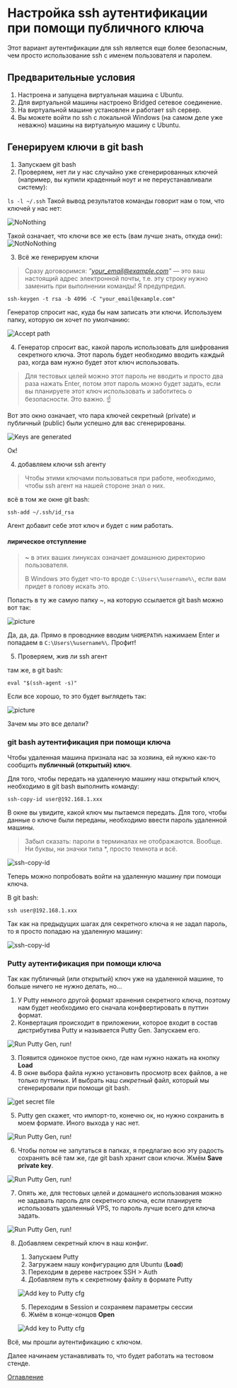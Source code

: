 # Настройка ssh аутентификации при помощи публичного ключа
Этот вариант аутентификации для ssh является еще более безопасным, чем просто использование ssh с именем пользователя и паролем.
## Предварительные условия
1. Настроена и запущена виртуальная машина с Ubuntu.
2. Для виртуальной машины настроено Bridged сетевое соединение.
3. На виртуальной машине установлен и работает ssh сервер.
4. Вы можете войти по ssh с локальной Windows (на самом деле уже неважно) машины на виртуальную машину с Ubuntu.

## Генерируем ключи в git bash
1. Запускаем git bash
2. Проверяем, нет ли у нас случайно уже сгенерированных ключей (например, вы купили краденный ноут и не переустанавливали систему):

```ls -l ~/.ssh```
Такой вывод результатов команды говорит нам о том, что ключей у нас нет:

![NoNothing](./img/009%20RsaNoKeys.png)

Такой означает, что ключи все же есть (вам лучше знать, откуда они):
![NotNoNothing](./img/009%20RsaThereAreSomeKeys.png)

3. Всё же генерируем ключи

> Сразу договоримся: *"your_email@example.com"* — это ваш настоящий адрес электронной почты, т.е. эту строку нужно заменить при выполнении команды! Я предупредил.

```ssh-keygen -t rsa -b 4096 -C "your_email@example.com" ```

Генератор спросит нас, куда бы нам записать эти ключи. Используем папку, которую он хочет по умолчанию:

![Accept path](./img/009%20RsaAcceptDir.png)

4. Генератор спросит вас, какой пароль использовать для шифрования секретного ключа. Этот пароль будет необходимо вводить каждый раз, когда вам нужно будет этот ключ использовать. 
> Для тестовых целей можно этот пароль не вводить и просто два раза нажать Enter, потом этот пароль можно будет задать, если вы планируете этот ключ использовать и заботитесь о безопасности. Это важно. :point_up: 

Вот это окно означает, что пара ключей секретный (private) и публичный (public) были успешно для вас сгенерированы.

![Keys are generated](./img/009%20RsaYesYesYes.png)

Ок!

4. добавляем ключи ssh агенту

>Чтобы этими ключами пользоваться при работе, необходимо, чтобы ssh агент на нашей стороне знал о них.

всё в том же окне git bash:

```ssh-add ~/.ssh/id_rsa```

Агент добавит себе этот ключ и будет с ним работать.

#### лирическое отступление

>**~** в этих ваших линуксах означает домашнюю директорию пользователя.
>
>В Windows это будет что-то вроде ```C:\Users\%username%\```, если вам придет в голову искать это. 

Попасть в ту же самую папку ~, на которую ссылается git bash можно вот так:

![picture](./img/009%20RsaWinHome.png)

Да, да, да. Прямо в проводнике вводим ```%HOMEPATH%``` нажимаем Enter и попадаем в ```C:\Users\%username%\```. Профит!

5. Проверяем, жив ли ssh агент

там же, в git bash:

```eval "$(ssh-agent -s)"```

Если все хорошо, то это будет выглядеть так:

![picture](./img/009%20RsaAgentIsAlive.png)

Зачем мы это все делали?

### git bash аутентификация при помощи ключа
Чтобы удаленная машина признала нас за хозяина, ей нужно как-то сообщить **публичный (открытый) ключ**.

Для того, чтобы передать на удаленную машину наш открытый ключ, необходимо в git bash выполнить команду:

```ssh-copy-id user@192.168.1.xxx```

В окне вы увидите, какой ключ мы пытаемся передать. Для того, чтобы данные о ключе были переданы, необходимо ввести пароль удаленной машины.

>Забыл сказать: пароли в терминалах не отображаются. Вообще. Ни буквы, ни значки типа *, просто темнота и всё.

![ssh-copy-id](./img/009%20SshCopyIdInstalled.png)

Теперь можно попробовать войти на удаленную машину при помощи ключа. 

В git bash:

```ssh user@192.168.1.xxx```

Так как на предыдущих шагах для секретного ключа я не задал пароль, то я просто попадаю на удаленную машину:

![ssh-copy-id](./img/009%20SshSuccessfulLoginwithKey.png)

### Putty аутентификация при помощи ключа

Так как публичный (или открытый) ключ уже на удаленной машине, то больше ничего не нужно делать, но...

1. У Putty немного другой формат хранения секретного ключа, поэтому нам будет необходимо его сначала конфвертировать в путтин формат.
2. Конвертация происходит в приложении, которое входит в состав дистрибутива Putty и называется Putty Gen. Запускаем его.

![Run Putty Gen, run!](./img/009%20SshPuttyImportSecretKeyRunGen.png)

3. Появится одинокое пустое окно, где нам нужно нажать на кнопку **Load**
4. В окне выбора файла нужно установить просмотр всех файлов, а не только путтиных. И выбрать наш *сикретный* файл, который мы сгенерировали при помощи git bash.

![get secret file](./img/009%20SsahImportRsaSecretToPutty.png)

5. Putty gen скажет, что импорт-то, конечно ок, но нужно сохранить в моем формате. Иного выхода у нас нет.

![Run Putty Gen, run!](./img/009%20SshPuttyGenSaveToPuttyFromat.png)

6. Чтобы потом не запутаться в папках, я предлагаю всю эту радость сохранять всё там же, где git bash хранит свои ключи. Жмём **Save private key**.

![Run Putty Gen, run!](./img/009%20SshPuttyGenSavePrivateKey.png)

7. Опять же, для тестовых целей и домашнего использования можно не задавать пароль для секретного ключа, если планируете использовать удаленный VPS, то пароль лучше всего для ключа задать.

![Run Putty Gen, run!](./img/009%20SshPuttyGenSavePrivateKeyFile.png)

8. Добавляем секретный ключ в наш конфиг.
   1. Запускаем Putty
   2. Загружаем нашу конфигурацию для Ubuntu (**Load**)
   3. Переходим в дереве настроек SSH > Auth
   4. Добавляем путь к секретному файлу в формате Putty
    
    ![Add key to Putty cfg](./img/009%20SshPuttyAddPrivateKeyPath.png)
   
   5. Переходим в Session и сохраняем параметры сессии
   6. Жмём в конце-концов **Open**

     ![Add key to Putty cfg](./img/009%20SshPuttyComplete.png)

Всё, мы прошли аутентификацию с ключом.

Далее начинаем устанавливать то, что будет работать на тестовом стенде.

[Оглавление](./000%20toc.md)